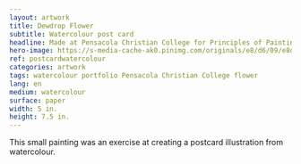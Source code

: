 ```yaml
---
layout: artwork
title: Dewdrop Flower
subtitle: Watercolour post card
headline: Made at Pensacola Christian College for Principles of Painting (AR 221)
hero-image: https://s-media-cache-ak0.pinimg.com/originals/e8/d6/09/e8d609d4fcd72492d8a95243c3791d5d.jpg
ref: postcardwatercolour
categories: artwork
tags: watercolour portfolio Pensacola Christian College flower
lang: en
medium: watercolour
surface: paper
width: 5 in.
height: 7.5 in.
---
```

This small painting was an exercise at creating a postcard illustration from watercolour.
